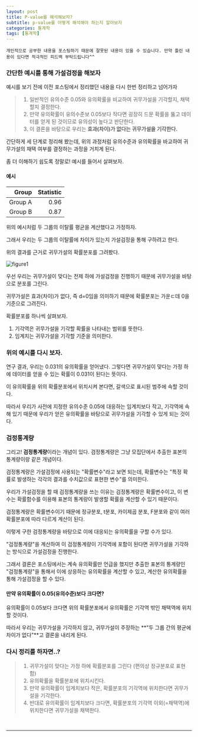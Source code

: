 ```yaml
---
layout: post
title: P-value를 해석해보자?
subtitle: p-value를 어떻게 해석해야 하는지 알아보자
categories: 통계학
tags: [통계학]
---
```


`개인적으로 공부한 내용을 포스팅하기 때문에 잘못된 내용이 있을 수 있습니다. 만약 틀린 내용이 있다면 적극적인 피드백 부탁드립니다^^`

### 간단한 예시를 통해 가설검정을 해보자

예시를 보기 전에 이전 포스팅에서 정리했던 내용을 다시 한번 정리하고 넘어가자

> 1. 일반적인 유의수준 0.05와 유의확률을 비교하여 귀무가설을 기각할지, 채택할지 결정한다.
> 2. 만약 유의확률이 유의수준보 0.05보다 작다면 굉장히 드문 확률을 뚫고 데이터를 얻게 된 것이므로 유의성이 높다고 판단한다.
> 3. 이 결론을 바탕으로 우리는 **효과(차이)가 없다는 귀무가설을 기각한다.**

간단하게 세 단계로 정리해 봤는데, 위의 과정처럼 유의수준과 유의확률을 바교하여 귀무가설의 채택 여부를 결정하는 과정을 거치게 된다.

좀 더 이해하기 쉽도록 정말로! 예시를 들어서 살펴보자.

#### 예시

| Group | Statistic |
| ----: | --------: |
| Group A | 0.96 |
| Group B | 0.87 |

위의 예시처럼 두 그룹의 이탈률 평균을 계산했다고 가정하자.

그래서 우리는 두 그룹의 이탈률에 차이가 있는지 가설검정을 통해 구하려고 한다.

위의 결과를 근거로 귀무가설의 확률분포를 그려봤다.

![figure1](https://github.com/daetamong/daetamong.github.io/assets/111731468/602283a0-13de-4dd8-b983-ebe6221f8b13)


우선 우리는 귀무가설이 맞다는 전제 하에 가설검정을 진행하기 때문에 귀무가설을 바탕으로 분포를 그린다.

귀무가설은 효과(차이)가 없다, 즉 d=0임을 의미하기 때문에 확률분포는 가운ㄷ데 0을 기준으로 그려진다.

확률분포를 하나씩 살펴보자.

1. 기각역은 귀무가설을 기각할 확률을 나타내는 범위를 뜻한다.
2. 임계치는 귀무가설을 기각할 기준을 의미한다.

### 위의 예시를 다시 보자.

연구 결과, 우리는 0.031의 유의확률을 얻어냈다. 그렇다면 귀무가설이 맞다는 가정 하에 데이터를 얻을 수 있는 확률이 0.031이 된다는 뜻이다.

이 유의확률을 위의 확률분포에서 위치시켜 본다면, 갈색으로 표시된 범주에 속할 것이다.

따라서 우리가 사전에 지정한 유의수준 0.05에 대응하는 임계치보다 작고, 기각역에 속해 있기 때문에 우리가 얻은 유의확률을 바탕으로 귀무가설을 기각할 수 있게 되는 것이다.

### 검정통계량

그리고! **검정통계량**이라는 개념이 있다. 검정통계량은 그냥 모집단에서 추출한 표본의 통계량이랑 같은 개념이다.

검정통계량은 가설검정에 사용되는 "확률변수"라고 보면 되는데, 확률변수는 "특정 확률로 발생하는 각각의 결과를 수치값으로 표현한 변수"를 의미한다.

우리가 가설검정을 할 때 검정통계량을 쓰는 이유는 검정통계량은 확률변수이고, 이 변수는 확률함수를 이용해 표본의 통계량이 발생할 확률을 계산할 수 있기 때문이다.

검정통계량은 확률변수이기 때문에 정규분포, t분포, 카이제곱 분포, F분포와 같이 여러 확률분포에 따라 다르게 계산이 된다.

이렇게 구한 검정통계량을 바탕으로 이에 대응되는 유의확률을 구할 수가 있다.

"검정통계량"을 계산하여 이 검정통계량이 기각역에 포함이 된다면 귀무가설을 기각하는 방식으로 가설검정을 진행한다.

그래서 결론은 포스팅에서는 계속 유의확률만 언급을 했지만 추출한 표본의 통계량인 "검정통계량"을 통해서 이에 상응하는 유의확률을 계산할 수 있고, 계산한 유의확률을 통해 가설검정을 할 수 있다.



#### 만약 유의확률이 0.05(유의수준)보다 크다면?

유의확률이 0.05보다 크다면 위의 확률분포에서 유의확률은 기각역 밖인 채택역에 위치할 것이다.

따라서 우리는 귀무가설을 기각하지 않고, 귀무가설이 주장하는 **"두 그룹 간의 평균에 차이가 없다"**고 결론을 내리게 된다. 


### 다시 정리를 하자면..?
> 1. 귀무가설이 맞다는 가정 하에 확률분포를 그린다 (편의상 정규분포로 표현함)
> 2. 유의확률을 확률분포에 위치시킨다.
> 3. 만약 유의확률이 임계치보다 작은, 확률분포의 기각역에 위치한다면 귀무가설을 기각한다.
> 4. 반대로 유의확률이 임계치보다 크다면, 확률분포의 기각역 이외(=채택역)에 위치한다면 귀무가설을 채택한다.

<br>
<hr>